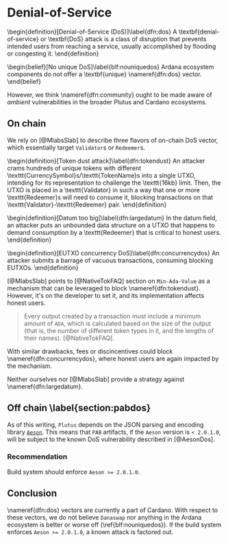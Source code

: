 # Denial-of-Service

\begin{definition}[Denial-of-Service (DoS)]\label{dfn:dos}
A \textbf{denial-of-service} or \textbf{DoS} attack is a class of disruption that prevents intended users from reaching a service, usually accomplished by flooding or congesting it.
\end{definition}

\begin{belief}[No unique DoS]\label{blf:nouniquedos}
Ardana ecosystem components do not offer a \textbf{unique} \nameref{dfn:dos} vector.
\end{belief}

However, we think \nameref{dfn:community} ought to be made aware of _ambient_ vulnerabilities in the broader Plutus and Cardano ecosystems. 

## On chain

We rely on [@MlabsSlab] to describe three flavors of on-chain DoS vector, which essentially target `Validator`s or `Redeemer`s.

\begin{definition}[Token dust attack]\label{dfn:tokendust}
An attacker crams hundreds of unique tokens with different \texttt{CurrencySymbol}s/\texttt{TokenName}s into a single UTXO, intending for its representation to challenge the \texttt{16kb} limit. Then, the UTXO is placed in a \texttt{Validator} in such a way that one or more \texttt{Redeemer}s will need to consume it, blocking transactions on that \texttt{Validator}-\texttt{Redeemer} pair.
\end{definition}

\begin{definition}[Datum too big]\label{dfn:largedatum}
In the datum field, an attacker puts an unbounded data structure on a UTXO that happens to demand consumption by a \texttt{Redeemer} that is critical to honest users. 
\end{definition}

\begin{definition}[EUTXO concurrency DoS]\label{dfn:concurrencydos}
An attacker submits a barrage of vacuous transactions, consuming blocking EUTXOs.
\end{definition}

[@MlabsSlab] points to [@NativeTokFAQ] section on `Min-Ada-Value` as a mechanism that can be leveraged to block \nameref{dfn:tokendust}. However, it's on the developer to set it, and its implementation affects honest users.

> Every output created by a transaction must include a minimum amount of `ADA`, which is calculated based on the size of the output (that is, the number of different token types in it, and the lengths of their names). [@NativeTokFAQ].

With similar drawbacks, fees or discincentives could block \nameref{dfn:concurrencydos}, where honest users are again impacted by the mechanism.

Neither ourselves nor [@MlabsSlab] provide a strategy against \nameref{dfn:largedatum}.

## Off chain \label{section:pabdos}

As of this writing, `Plutus` depends on the JSON parsing and encoding library [`Aeson`](https://hackage.haskell.org/package/aeson). This means that `PAB` artifacts, if the `Aeson` version is `< 2.0.1.0`, will be subject to the known DoS vulnerability described in [@AesonDos]. 

### Recommendation

Build system should enforce `Aeson >= 2.0.1.0`.

## Conclusion

\nameref{dfn:dos} vectors are currently a part of Cardano. With respect to these vectors, we do not believe `Danaswap` nor anything in the Ardana ecosystem is better or worse off (\ref{blf:nouniquedos}). If the build system enforces `Aeson >= 2.0.1.0`, a known attack is factored out. 

